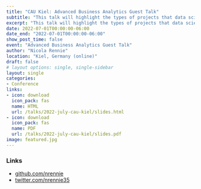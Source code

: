 ```yaml
---
title: "CAU Kiel: Advanced Business Analytics Guest Talk"
subtitle: "This talk will highlight the types of projects that data scientists might work on, and some of the skills that have come in useful."
excerpt: "This talk will highlight the types of projects that data scientists might work on, and some of the skills that have come in useful."
date: 2022-07-01T00:00:00-06:00
date_end: "2022-07-01T00:00:00-06:00"
show_post_time: false
event: "Advanced Business Analytics Guest Talk"
author: "Nicola Rennie"
location: "Kiel, Germany (online)"
draft: false
# layout options: single, single-sidebar
layout: single
categories:
- Conference
links:
- icon: download
  icon_pack: fas
  name: HTML
  url: /talks/2022-july-cau-kiel/slides.html
- icon: download
  icon_pack: fas
  name: PDF
  url: /talks/2022-july-cau-kiel/slides.pdf
image: featured.jpg
---
```


### Links

* [github.com/nrennie](https://github.com/nrennie)
* [twitter.com/nrennie35](https://twitter.com/nrennie35)